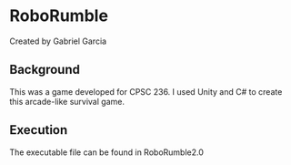 # RoboRumble
Created by Gabriel Garcia

## Background ##
This was a game developed for CPSC 236.  I used Unity and C# to create this arcade-like survival game.

## Execution ##
The executable file can be found in RoboRumble2.0
